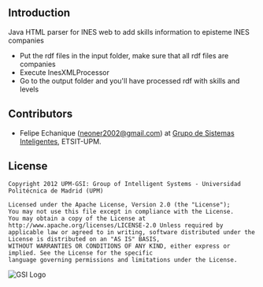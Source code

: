 Introduction
---------------------
Java HTML parser for INES web to add skills information to episteme INES companies

* Put the rdf files in the input folder, make sure that all rdf files are companies
* Execute InesXMLProcessor
* Go to the output folder and you'll have processed rdf with skills and levels

## Contributors

* Felipe Echanique (<neoner2002@gmail.com>) at [Grupo de Sistemas Inteligentes](http://www.gsi.dit.upm.es/), ETSIT-UPM.

## License

```
Copyright 2012 UPM-GSI: Group of Intelligent Systems - Universidad Politécnica de Madrid (UPM)

Licensed under the Apache License, Version 2.0 (the "License"); 
You may not use this file except in compliance with the License. 
You may obtain a copy of the License at http://www.apache.org/licenses/LICENSE-2.0 Unless required by 
applicable law or agreed to in writing, software distributed under the License is distributed on an "AS IS" BASIS,
WITHOUT WARRANTIES OR CONDITIONS OF ANY KIND, either express or implied. See the License for the specific 
language governing permissions and limitations under the License.
```
![GSI Logo](http://gsi.dit.upm.es/templates/jgsi/images/logo.png)